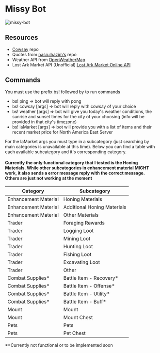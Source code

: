 # Missy Bot

![missy-bot](https://user-images.githubusercontent.com/89941875/160248177-bcb70d67-03a8-44f9-ac3d-bb9bff164263.png)

## Resources

- [Cowsay](https://github.com/piuccio/cowsay/) repo
- Quotes from [nasrulhazim's](https://gist.github.com/nasrulhazim/54b659e43b1035215cd0ba1d4577ee80) repo
- Weather API from [OpenWeatherMap](https://openweathermap.org/api)
- Lost Ark Market API (Unofficial) [Lost Ark Market Online API](https://documenter.getpostman.com/view/20821530/UyxbppKr)

## Commands

You must use the prefix bs! followed by <command> <args> to run commands

- bs! ping => bot will reply with pong
- bs! cowsay [args] => bot will reply with cowsay of your choice
- bs! weather [args] => bot will give you today's weather conditions, the sunrise and sunset times for the city of your choosing (info will be provided in that city's timezone)
- bs! laMarket [args] => bot will provide you with a list of items and their recent market price for North America East Server

For the laMarket args you must type in a subcategory (just searching by main categories is unavailable at this time). Below you can find a table with each available subcategory and it's corresponding category.

#### Currently the only functional category that I tested is the Honing Materials. While other subcategories in enhancement material MIGHT work, it also sends a error message reply with the correct message. Others are just not working at the moment

| Category             | Subcategory                 |
| -------------------- | --------------------------- |
| Enhancement Material | Honing Materials            |
| Enhancement Material | Additional Honing Materials |
| Enhancement Material | Other Materials             |
| Trader               | Foraging Rewards            |
| Trader               | Logging Loot                |
| Trader               | Mining Loot                 |
| Trader               | Hunting Loot                |
| Trader               | Fishing Loot                |
| Trader               | Excavating Loot             |
| Trader               | Other                       |
| Combat Supplies\*    | Battle Item - Recovery\*    |
| Combat Supplies\*    | Battle Item - Offense\*     |
| Combat Supplies\*    | Battle Item - Utility\*     |
| Combat Supplies\*    | Battle Item - Buff\*        |
| Mount                | Mount                       |
| Mount                | Mount Chest                 |
| Pets                 | Pets                        |
| Pets                 | Pet Chest                   |

\*=Currently not functional or to be implemented soon
